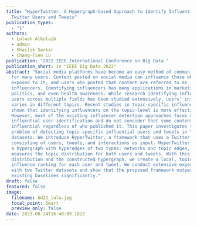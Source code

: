 ```yaml
---
title: "HyperTwitter: A Hypergraph-based Approach to Identify Influential
  Twitter Users and Tweets"
publication_types:
  - "1"
authors:
  - Lulwah Alkulaib
  - admin
  - Shailik Sarkar
  - Chang-Tien Lu
publication: "2022 IEEE International Conference on Big Data "
publication_short: in "IEEE Big Data 2022"
abstract: "Social media platforms have become an easy method of communication
  for many users. Content posted on social media can influence those who are
  exposed to it, and users who posted that content are referred to as
  influencers. Identifying influencers has many applications in marketing,
  politics, and even health awareness. While research identifying influential
  users across multiple fields has been studied extensively, users’ influence
  varies in different topics. Recent studies in topic-specific influence have
  shown that identifying influencers on the topic-level is more effective.
  However, most of the existing influencer detection approaches focus only on
  influential user identification and do not consider that some content can be
  influential regardless of who published it. This paper investigates the
  problem of detecting topic-specific influential users and tweets in Twitter
  datasets. We introduce HyperTwitter, a framework that uses a Twitter sub-graph
  consisting of users, tweets, and interactions as input. HyperTwitter generates
  a hypergraph with hyperedges of two types: networks and topic edges, then
  measures the topic distribution for both users and tweets. With this
  distribution and the constructed hypergraph, we create a local, topic-based
  influence ranking for each user and tweet. We conduct extensive experiments
  with two Twitter datasets and show that the proposed framework outperforms
  existing baselines significantly."
draft: false
featured: false
image:
  filename: bd22_lulu.jpg
  focal_point: Smart
  preview_only: false
date: 2023-08-24T16:40:09.182Z
---
```

